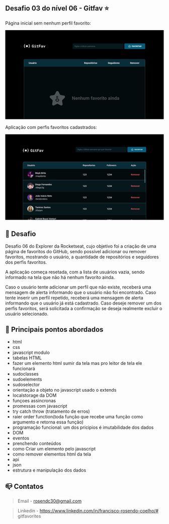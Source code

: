 ## Desafio 03 do nível 06 - Gitfav ⭐️

Página inicial sem nenhum perfil favorito:

![Projeto "GitFav"](./assets/noFavs.png)

Aplicação com perfis favoritos cadastrados:

![Projeto "GitFav"](./assets/gitFav.png)

## :dart:  Desafio

Desafio 06 do Explorer da Rocketseat, cujo objetivo foi a criação de uma página de favoritos do GitHub, sendo possível adicionar ou remover favoritos, mostrando o usuário, a quantidade de repositórios e seguidores dos perfis favoritos.

A aplicação começa resetada, com a lista de usuários vazia, sendo informado na tela que não há nenhum favorito ainda.

Caso o usuário tente adicionar um perfil que não existe, receberá uma mensagem de alerta informando que o usuário não foi encontrado. Caso tente inserir um perfil repetido, receberá uma mensagem de alerta informando que o usuário já está cadastrado. Caso deseje remover um dos perfis favoritos, será solicitada a confirmação se deseja realmente excluir o usuário selecionado.

## :nut_and_bolt: Principais pontos abordados

* html
* css
* javascript modulo
* tabelas HTML
* fazer um elemento html sumir da tela mas pro leitor de tela  ele funcionará
* sudoclasses
* sudoelements
* sudoselector
* orientação a objeto no javascript usado o extends
* localstorage da DOM
* funçoes assincronas
* promessas com javascript
* try catch throw (tratamento de erros)
* raier order function(toda função que recebe uma função como argumento e retorna essa função)
* programação funcional: um dos pricipios é imutabilidade dos dados
* DOM
* eventos
* prenchendo conteúdos
* como Criar um elemento pelo javascript
* como remover elementos html da tela
* api
* json
* estrutura e manipulação dos dados

## :mailbox_closed: Contatos

> Email - rosendc30@gmail.com

> Linkedin - https://www.linkedin.com/in/francisco-rosendo-coelho/# gitfavorites
